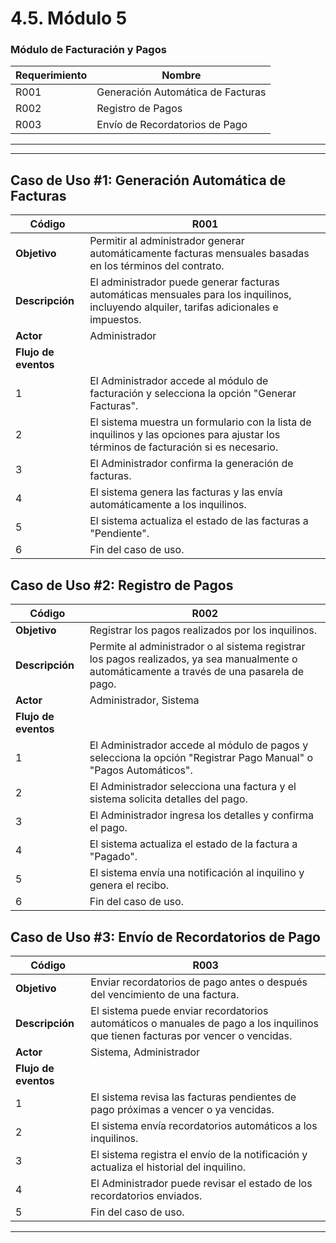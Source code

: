 # 4.5. Módulo 5

### Módulo de Facturación y Pagos

| Requerimiento | Nombre |
|---|---|
| R001 | Generación Automática de Facturas |
| R002 | Registro de Pagos |
| R003 | Envío de Recordatorios de Pago | 


---

---

## **Caso de Uso #1: Generación Automática de Facturas**

| Código | R001 |
|---|---|
| **Objetivo** | Permitir al administrador generar automáticamente facturas mensuales basadas en los términos del contrato. |
| **Descripción** | El administrador puede generar facturas automáticas mensuales para los inquilinos, incluyendo alquiler, tarifas adicionales e impuestos. |
| **Actor** | Administrador |
| **Flujo de eventos** |
| 1 | El Administrador accede al módulo de facturación y selecciona la opción "Generar Facturas". |
| 2 | El sistema muestra un formulario con la lista de inquilinos y las opciones para ajustar los términos de facturación si es necesario. |
| 3 | El Administrador confirma la generación de facturas. |
| 4 | El sistema genera las facturas y las envía automáticamente a los inquilinos. |
| 5 | El sistema actualiza el estado de las facturas a "Pendiente". |
| 6 | Fin del caso de uso. |

## **Caso de Uso #2: Registro de Pagos**

| Código | R002 |
|---|---|
| **Objetivo** | Registrar los pagos realizados por los inquilinos. |
| **Descripción** | Permite al administrador o al sistema registrar los pagos realizados, ya sea manualmente o automáticamente a través de una pasarela de pago. |
| **Actor** | Administrador, Sistema |
| **Flujo de eventos** |
| 1 | El Administrador accede al módulo de pagos y selecciona la opción "Registrar Pago Manual" o "Pagos Automáticos". |
| 2 | El Administrador selecciona una factura y el sistema solicita detalles del pago. |
| 3 | El Administrador ingresa los detalles y confirma el pago. |
| 4 | El sistema actualiza el estado de la factura a "Pagado". |
| 5 | El sistema envía una notificación al inquilino y genera el recibo. |
| 6 | Fin del caso de uso. |

## **Caso de Uso #3: Envío de Recordatorios de Pago**

| Código | R003 |
|---|---|
| **Objetivo** | Enviar recordatorios de pago antes o después del vencimiento de una factura. |
| **Descripción** | El sistema puede enviar recordatorios automáticos o manuales de pago a los inquilinos que tienen facturas por vencer o vencidas. |
| **Actor** | Sistema, Administrador |
| **Flujo de eventos** |
| 1 | El sistema revisa las facturas pendientes de pago próximas a vencer o ya vencidas. |
| 2 | El sistema envía recordatorios automáticos a los inquilinos. |
| 3 | El sistema registra el envío de la notificación y actualiza el historial del inquilino. |
| 4 | El Administrador puede revisar el estado de los recordatorios enviados. |
| 5 | Fin del caso de uso. |

---
